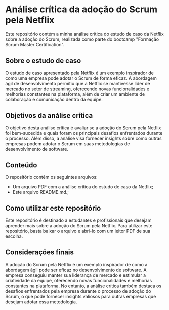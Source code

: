# Análise crítica da adoção do Scrum pela Netflix
Este repositório contém a minha análise crítica do estudo de caso da Netflix sobre a adoção do Scrum, realizada como parte do bootcamp "Formação Scrum Master Certification".

## Sobre o estudo de caso
O estudo de caso apresentado pela Netflix é um exemplo inspirador de como uma empresa pode adotar o Scrum de forma eficaz. A abordagem ágil de desenvolvimento permitiu que a Netflix se mantivesse líder de mercado no setor de streaming, oferecendo novas funcionalidades e melhorias constantes na plataforma, além de criar um ambiente de colaboração e comunicação dentro da equipe.

## Objetivos da análise crítica
O objetivo desta análise crítica é avaliar se a adoção do Scrum pela Netflix foi bem-sucedida e quais foram os principais desafios enfrentados durante o processo. Além disso, a análise visa fornecer insights sobre como outras empresas podem adotar o Scrum em suas metodologias de desenvolvimento de software.

## Conteúdo
O repositório contém os seguintes arquivos:

- Um arquivo PDF com a análise crítica do estudo de caso da Netflix;
- Este arquivo README.md.;

## Como utilizar este repositório
Este repositório é destinado a estudantes e profissionais que desejam aprender mais sobre a adoção do Scrum pela Netflix. Para utilizar este repositório, basta baixar o arquivo e abri-lo com um leitor PDF de sua escolha.

## Considerações finais
A adoção do Scrum pela Netflix é um exemplo inspirador de como a abordagem ágil pode ser eficaz no desenvolvimento de software. A empresa conseguiu manter sua liderança de mercado e estimular a criatividade da equipe, oferecendo novas funcionalidades e melhorias constantes na plataforma. No entanto, a análise crítica também destaca os desafios enfrentados pela empresa durante o processo de adoção do Scrum, o que pode fornecer insights valiosos para outras empresas que desejam adotar essa metodologia.
